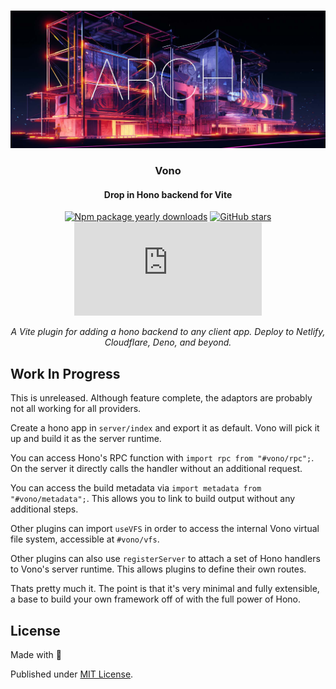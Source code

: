 <div align="center">
<br />

![Vono](.github/banner.jpg)

<h3>Vono</h3>

#### Drop in Hono backend for Vite

[![Npm package yearly downloads](https://badgen.net/npm/dy/express)](https://npmjs.com/package/express)
[![GitHub stars](https://img.shields.io/github/stars/freeCodeCamp/freeCodeCamp.svg?style=social&label=Star&maxAge=2592000)](https://github.com/freeCodeCamp/freeCodeCamp)
[![NuGet stable version](https://badgen.net/nuget/v/newtonsoft.json)](https://nuget.org/packages/newtonsoft.json)

*A Vite plugin for adding a hono backend to any client app. Deploy to Netlify, Cloudflare, Deno, and beyond.*
</div>

## Work In Progress

This is unreleased. Although feature complete, the adaptors are probably not all working for all providers.

Create a hono app in `server/index` and export it as default. Vono will pick it up and build it as the server runtime.

You can access Hono's RPC function with `import rpc from "#vono/rpc";`. On the server it directly calls the handler without an additional request. 

You can access the build metadata via `import metadata from "#vono/metadata";`. This allows you to link to build output without any additional steps.

Other plugins can import `useVFS` in order to access the internal Vono virtual file system, accessible at `#vono/vfs`.

Other plugins can also use `registerServer` to attach a set of Hono handlers to Vono's server runtime. This allows plugins to define their own routes.

Thats pretty much it. The point is that it's very minimal and fully extensible, a base to build your own framework off of with the full power of Hono.

## License

Made with 💛

Published under [MIT License](./LICENSE).

